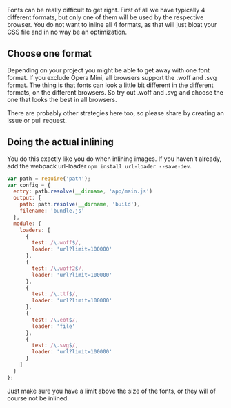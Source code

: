 Fonts can be really difficult to get right. First of all we have typically 4 different formats, but only one of them will be used by the respective browser. You do not want to inline all 4 formats, as that will just bloat your CSS file and in no way be an optimization.

## Choose one format
Depending on your project you might be able to get away with one font format. If you exclude Opera Mini, all browsers support the .woff and .svg format. The thing is that fonts can look a little bit different in the different formats, on the different browsers. So try out .woff and .svg and choose the one that looks the best in all browsers.

There are probably other strategies here too, so please share by creating an issue or pull request.

## Doing the actual inlining
You do this exactly like you do when inlining images. If you haven't already, add the webpack url-loader `npm install url-loader --save-dev`.

```javascript
var path = require('path');
var config = {
  entry: path.resolve(__dirname, 'app/main.js')
  output: {
    path: path.resolve(__dirname, 'build'),
    filename: 'bundle.js'
  },
  module: {
    loaders: [
      {
        test: /\.woff$/,
        loader: 'url?limit=100000'
      },
      {
        test: /\.woff2$/,
        loader: 'url?limit=100000'
      },
      {
        test: /\.ttf$/,
        loader: 'url?limit=100000'
      },
      {
        test: /\.eot$/,
        loader: 'file'
      },
      {
        test: /\.svg$/,
        loader: 'url?limit=100000'
      }
    ]
  }
};
```
Just make sure you have a limit above the size of the fonts, or they will of course not be inlined.